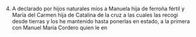 4. A declarado por hijos naturales míos a Manuela hija de ferroña fértil y María del Carmen hija de Catalina de la cruz a las cuales las recogi desde tierras y los he mantenido hasta ponerlas en estado, a la primera con Manuel María Cordero quien le en
